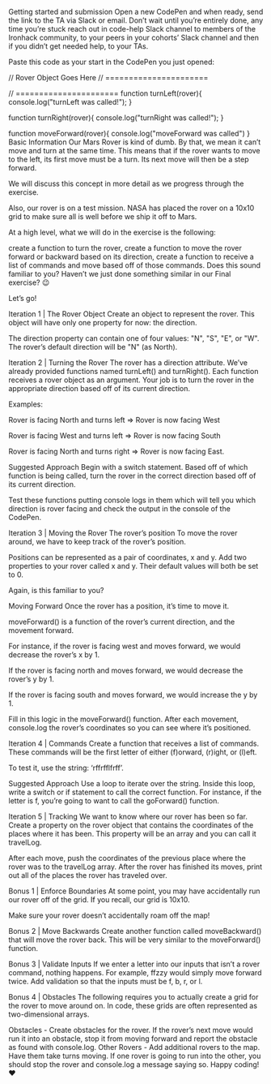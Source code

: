 Getting started and submission
Open a new CodePen and when ready, send the link to the TA via Slack or email. Don’t wait until you’re entirely done, any time you’re stuck reach out in code-help Slack channel to members of the Ironhack community, to your peers in your cohorts’ Slack channel and then if you didn’t get needed help, to your TAs.

Paste this code as your start in the CodePen you just opened:

// Rover Object Goes Here
// ======================




// ======================
function turnLeft(rover){
  console.log("turnLeft was called!");
}

function turnRight(rover){
  console.log("turnRight was called!");
}

function moveForward(rover){
  console.log("moveForward was called")
}
Basic Information
Our Mars Rover is kind of dumb. By that, we mean it can’t move and turn at the same time. This means that if the rover wants to move to the left, its first move must be a turn. Its next move will then be a step forward.

We will discuss this concept in more detail as we progress through the exercise.

Also, our rover is on a test mission. NASA has placed the rover on a 10x10 grid to make sure all is well before we ship it off to Mars.

At a high level, what we will do in the exercise is the following:

create a function to turn the rover,
create a function to move the rover forward or backward based on its direction,
create a function to receive a list of commands and move based off of those commands.
Does this sound familiar to you? Haven’t we just done something similar in our Final exercise? :wink:

Let’s go!

Iteration 1 | The Rover Object
Create an object to represent the rover. This object will have only one property for now: the direction.

The direction property can contain one of four values: "N", "S", "E", or "W". The rover’s default direction will be "N" (as North).

Iteration 2 | Turning the Rover
The rover has a direction attribute. We’ve already provided functions named turnLeft() and turnRight(). Each function receives a rover object as an argument. Your job is to turn the rover in the appropriate direction based off of its current direction.

Examples:

Rover is facing North and turns left => Rover is now facing West

Rover is facing West and turns left => Rover is now facing South

Rover is facing North and turns right => Rover is now facing East.


Suggested Approach
Begin with a switch statement. Based off of which function is being called, turn the rover in the correct direction based off of its current direction.

Test these functions putting console logs in them which will tell you which direction is rover facing and check the output in the console of the CodePen.

Iteration 3 | Moving the Rover
The rover’s position
To move the rover around, we have to keep track of the rover’s position.

Positions can be represented as a pair of coordinates, x and y. Add two properties to your rover called x and y. Their default values will both be set to 0.

Again, is this familiar to you?


Moving Forward
Once the rover has a position, it’s time to move it.


moveForward() is a function of the rover’s current direction, and the movement forward.

For instance, if the rover is facing west and moves forward, we would decrease the rover’s x by 1.

If the rover is facing north and moves forward, we would decrease the rover’s y by 1.

If the rover is facing south and moves forward, we would increase the y by 1.

Fill in this logic in the moveForward() function. After each movement, console.log the rover’s coordinates so you can see where it’s positioned.

Iteration 4 | Commands
Create a function that receives a list of commands. These commands will be the first letter of either (f)orward, (r)ight, or (l)eft.

To test it, use the string: ‘rffrfflfrff’.

Suggested Approach
Use a loop to iterate over the string. Inside this loop, write a switch or if statement to call the correct function. For instance, if the letter is f, you’re going to want to call the goForward() function.

Iteration 5 | Tracking
We want to know where our rover has been so far. Create a property on the rover object that contains the coordinates of the places where it has been. This property will be an array and you can call it travelLog.

After each move, push the coordinates of the previous place where the rover was to the travelLog array. After the rover has finished its moves, print out all of the places the rover has traveled over.

Bonus 1 | Enforce Boundaries
At some point, you may have accidentally run our rover off of the grid. If you recall, our grid is 10x10.

Make sure your rover doesn’t accidentally roam off the map!

Bonus 2 | Move Backwards
Create another function called moveBackward() that will move the rover back. This will be very similar to the moveForward() function.

Bonus 3 | Validate Inputs
If we enter a letter into our inputs that isn’t a rover command, nothing happens. For example, ffzzy would simply move forward twice. Add validation so that the inputs must be f, b, r, or l.

Bonus 4 | Obstacles
The following requires you to actually create a grid for the rover to move around on. In code, these grids are often represented as two-dimensional arrays.

Obstacles - Create obstacles for the rover. If the rover’s next move would run it into an obstacle, stop it from moving forward and report the obstacle as found with console.log.
Other Rovers - Add additional rovers to the map. Have them take turns moving. If one rover is going to run into the other, you should stop the rover and console.log a message saying so.
Happy coding! :heart:
